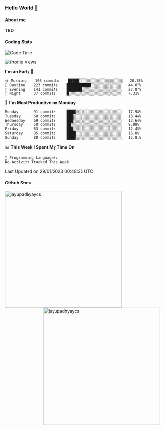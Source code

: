 ### Hello World 👋
#### About me
TBD
#### Coding Stats
<!--START_SECTION:waka-->
![Code Time](http://img.shields.io/badge/Code%20Time-342%20hrs%2037%20mins-blue)

![Profile Views](http://img.shields.io/badge/Profile%20Views-1-blue)

**I'm an Early 🐤** 

```text
🌞 Morning    105 commits    █████░░░░░░░░░░░░░░░░░░░░   20.75% 
🌆 Daytime    223 commits    ███████████░░░░░░░░░░░░░░   44.07% 
🌃 Evening    141 commits    ███████░░░░░░░░░░░░░░░░░░   27.87% 
🌙 Night      37 commits     █░░░░░░░░░░░░░░░░░░░░░░░░   7.31%

```
📅 **I'm Most Productive on Monday** 

```text
Monday       91 commits     ████░░░░░░░░░░░░░░░░░░░░░   17.98% 
Tuesday      68 commits     ███░░░░░░░░░░░░░░░░░░░░░░   13.44% 
Wednesday    69 commits     ███░░░░░░░░░░░░░░░░░░░░░░   13.64% 
Thursday     50 commits     ██░░░░░░░░░░░░░░░░░░░░░░░   9.88% 
Friday       63 commits     ███░░░░░░░░░░░░░░░░░░░░░░   12.45% 
Saturday     85 commits     ████░░░░░░░░░░░░░░░░░░░░░   16.8% 
Sunday       80 commits     ████░░░░░░░░░░░░░░░░░░░░░   15.81%

```


📊 **This Week I Spent My Time On** 

```text
💬 Programming Languages: 
No Activity Tracked This Week

```


 Last Updated on 29/01/2023 00:48:35 UTC
<!--END_SECTION:waka-->
#### Github Stats

<p  ><img align="left" src="https://github-readme-stats.vercel.app/api/top-langs?username=jayupadhyaycs&theme=tokyonight&show_icons=true&locale=en&layout=compact" alt="jayupadhyaycs" width="380px"  /> 
<img align="right" src="https://github-readme-streak-stats.herokuapp.com/?user=jayupadhyaycs&theme=tokyonight&" alt="jayupadhyaycs" width="380px"/>
</p>




<!--
**JayUpadhyayCS/JayUpadhyayCS** is a ✨ _special_ ✨ repository because its `README.md` (this file) appears on your GitHub profile.

Here are some ideas to get you started:

- 🔭 I’m currently working on ...
- 🌱 I’m currently learning ...
- 👯 I’m looking to collaborate on ...
- 🤔 I’m looking for help with ...
- 💬 Ask me about ...
- 📫 How to reach me: ...
- 😄 Pronouns: ...
- ⚡ Fun fact: ...
-->
